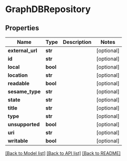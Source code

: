 # GraphDBRepository

## Properties
Name | Type | Description | Notes
------------ | ------------- | ------------- | -------------
**external_url** | **str** |  | [optional] 
**id** | **str** |  | [optional] 
**local** | **bool** |  | [optional] 
**location** | **str** |  | [optional] 
**readable** | **bool** |  | [optional] 
**sesame_type** | **str** |  | [optional] 
**state** | **str** |  | [optional] 
**title** | **str** |  | [optional] 
**type** | **str** |  | [optional] 
**unsupported** | **bool** |  | [optional] 
**uri** | **str** |  | [optional] 
**writable** | **bool** |  | [optional] 

[[Back to Model list]](../../README.md#documentation-for-models) [[Back to API list]](../../README.md#documentation-for-api-endpoints) [[Back to README]](../../README.md)


